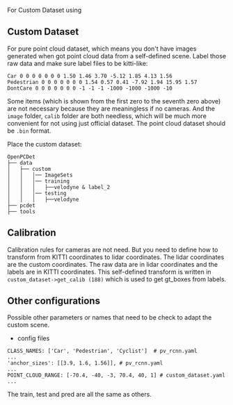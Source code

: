 For Custom Dataset using
## Custom Dataset
For pure point cloud dataset, which means you don't have images generated when got point cloud data from a self-defined scene. Label those raw data and make sure label files to be kitti-like:
```
Car 0 0 0 0 0 0 0 1.50 1.46 3.70 -5.12 1.85 4.13 1.56
Pedestrian 0 0 0 0 0 0 0 1.54 0.57 0.41 -7.92 1.94 15.95 1.57
DontCare 0 0 0 0 0 0 0 -1 -1 -1 -1000 -1000 -1000 -10
```
Some items (which is shown from the first zero to the seventh zero above) are not necessary because they are meaningless if no cameras. And the `image` folder, `calib` folder are both needless, which will be much more convenient for not using just official dataset. The point cloud dataset should be `.bin` format.

Place the custom dataset:
```
OpenPCDet
├── data
│   ├── custom
│   │   │── ImageSets
│   │   │── training
│   │   │   ├──velodyne & label_2
│   │   │── testing
│   │   │   ├──velodyne
├── pcdet
├── tools
```
## Calibration
Calibration rules for cameras are not need. But you need to define how to transform from KITTI coordinates to lidar coordinates. The lidar coordinates are the custom coordinates. The raw data are in lidar coordinates and the labels are in KITTI coordinates. This self-defined transform is written in `custom_dataset->get_calib (188)` which is used to get gt_boxes from labels.
## Other configurations
Possible other parameters or names that need to be check to adapt the custom scene.
- config files
 ```
 CLASS_NAMES: ['Car', 'Pedestrian', 'Cyclist']  # pv_rcnn.yaml
 ...
'anchor_sizes': [[3.9, 1.6, 1.56]], # pv_rcnn.yaml
...
POINT_CLOUD_RANGE: [-70.4, -40, -3, 70.4, 40, 1] # custom_dataset.yaml
...
 ```
The train, test and pred are all the same as others.